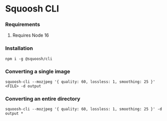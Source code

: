 # Squoosh CLI

### Requirements
1. Requires Node 16

### Installation
`npm i -g @squoosh/cli`

### Converting a single image
`squoosh-cli --mozjpeg '{ quality: 60, lossless: 1, smoothing: 25 }' <FILE> -d output`

### Converting an entire directory
`squoosh-cli --mozjpeg '{ quality: 60, lossless: 1, smoothing: 25 }' -d output *`